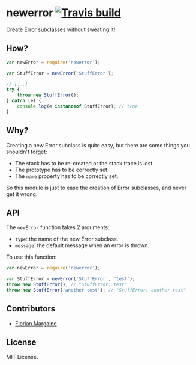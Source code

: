 # newerror [![Travis build][0]][1]

Create Error subclasses without sweating it!

## How?

```javascript
var newError = require('newerror');

var StuffError = newError('StuffError');

// [...]
try {
    throw new StuffError();
} catch (e) {
    console.log(e instanceof StuffError); // true
}
```

## Why?

Creating a new Error subclass is quite easy, but there are some things you shouldn't forget:

- The stack has to be re-created or the stack trace is lost.
- The prototype has to be correctly set.
- The `name` property has to be correctly set.

So this module is just to ease the creation of Error subclasses, and never get it wrong.

## API

The `newError` function takes 2 arguments:

- `type`: the name of the new Error subclass.
- `message`: the default message when an error is thrown.

To use this function:

```javascript
var newError = require('newerror');

var StuffError = newError('StuffError', 'test');
throw new StuffError(); // "StuffError: test"
throw new StuffError('another test'); // "StuffError: another test"
```

## Contributors

- [Florian Margaine](http://margaine.com)

## License

MIT License.


  [0]: https://api.travis-ci.org/Ralt/newerror.png
  [1]: https://travis-ci.org/Ralt/newerror

